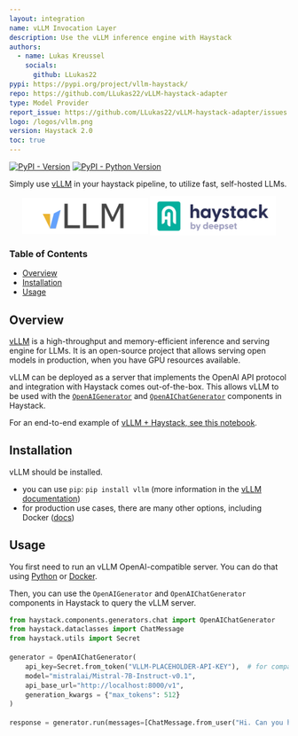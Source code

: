```yaml
---
layout: integration
name: vLLM Invocation Layer
description: Use the vLLM inference engine with Haystack
authors:
  - name: Lukas Kreussel
    socials:
      github: LLukas22
pypi: https://pypi.org/project/vllm-haystack/
repo: https://github.com/LLukas22/vLLM-haystack-adapter
type: Model Provider
report_issue: https://github.com/LLukas22/vLLM-haystack-adapter/issues
logo: /logos/vllm.png
version: Haystack 2.0
toc: true
---
```

[![PyPI - Version](https://img.shields.io/pypi/v/vllm-haystack.svg)](https://pypi.org/project/vllm-haystack)
[![PyPI - Python Version](https://img.shields.io/pypi/pyversions/vllm-haystack.svg)](https://pypi.org/project/vllm-haystack)

Simply use [vLLM](https://github.com/vllm-project/vllm) in your haystack pipeline, to utilize fast, self-hosted LLMs. 

<p align="center">
    <img alt="vLLM" src="https://raw.githubusercontent.com/vllm-project/vllm/main/docs/source/assets/logos/vllm-logo-text-light.png" width="45%" style="vertical-align: middle;">
    <a href="https://www.deepset.ai/haystack/">
        <img src="https://raw.githubusercontent.com/deepset-ai/haystack/main/docs/img/haystack_logo_colored.png" alt="Haystack" width="45%" style="vertical-align: middle;">
    </a>
</p>

### Table of Contents

- [Overview](#overview)
- [Installation](#installation)
- [Usage](#usage)

## Overview

[vLLM](https://github.com/vllm-project/vllm) is a high-throughput and memory-efficient inference and serving engine for LLMs.
It is an open-source project that allows serving open models in production, when you have GPU resources available.

vLLM can be deployed as a server that implements the OpenAI API protocol and integration with Haystack comes out-of-the-box.
This allows vLLM to be used with the [`OpenAIGenerator`](https://docs.haystack.deepset.ai/docs/openaigenerator) and [`OpenAIChatGenerator`](https://docs.haystack.deepset.ai/docs/openaichatgenerator) components in Haystack.

For an end-to-end example of [vLLM + Haystack, see this notebook](https://colab.research.google.com/github/deepset-ai/haystack-cookbook/blob/main/notebooks/vllm_inference_engine.ipynb).


## Installation
vLLM should be installed.
- you can use `pip`: `pip install vllm` (more information in the [vLLM documentation](https://docs.vllm.ai/en/latest/getting_started/installation.html))
- for production use cases, there are many other options, including Docker ([docs](https://docs.vllm.ai/en/latest/serving/deploying_with_docker.html))

## Usage
You first need to run an vLLM OpenAI-compatible server. You can do that using [Python](https://docs.vllm.ai/en/latest/getting_started/quickstart.html#openai-compatible-server) or [Docker](https://docs.vllm.ai/en/latest/serving/deploying_with_docker.html). 

Then, you can use the `OpenAIGenerator` and `OpenAIChatGenerator` components in Haystack to query the vLLM server.

```python
from haystack.components.generators.chat import OpenAIChatGenerator
from haystack.dataclasses import ChatMessage
from haystack.utils import Secret

generator = OpenAIChatGenerator(
    api_key=Secret.from_token("VLLM-PLACEHOLDER-API-KEY"),  # for compatibility with the OpenAI API, a placeholder api_key is needed
    model="mistralai/Mistral-7B-Instruct-v0.1",
    api_base_url="http://localhost:8000/v1",
    generation_kwargs = {"max_tokens": 512}
)

response = generator.run(messages=[ChatMessage.from_user("Hi. Can you help me plan my next trip to Italy?")])
```
